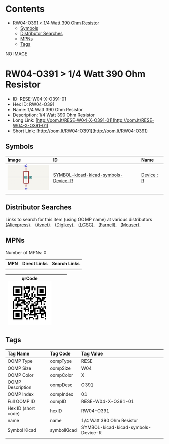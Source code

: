 



Contents
========

* [RW04-O391 > 1/4 Watt 390 Ohm Resistor](#rw04-o391--14-watt-390-ohm-resistor)
	* [Symbols](#symbols)
	* [Distributor Searches](#distributor-searches)
	* [MPNs](#mpns)
	* [Tags](#tags)
  
NO IMAGE  
# RW04-O391 > 1/4 Watt 390 Ohm Resistor

- ID: RESE-W04-X-O391-01
- Hex ID: RW04-O391
- Name: 1/4 Watt 390 Ohm Resistor
- Description: 1/4 Watt 390 Ohm Resistor
- Long Link: [http://oom.lt/RESE-W04-X-O391-01](http://oom.lt/RESE-W04-X-O391-01)
- Short Link: [http://oom.lt/RW04-O391](http://oom.lt/RW04-O391)

## Symbols
  

|Image|ID|Name|
| :--- | :--- | :--- |
|[![](https://raw.githubusercontent.com/oomlout/oomlout_OOMP_eda_V2/main/SYMBOL/kicad/kicad-symbols/Device/R/image_140.png)](https://github.com/oomlout/oomlout_OOMP_eda_V2/tree/main/SYMBOL/kicad/kicad-symbols/Device/R/)|[SYMBOL-kicad-kicad-symbols-Device-R](https://github.com/oomlout/oomlout_OOMP_eda_V2/tree/main/SYMBOL/kicad/kicad-symbols/Device/R/)|[Device : R](https://github.com/oomlout/oomlout_OOMP_eda_V2/tree/main/SYMBOL/kicad/kicad-symbols/Device/R/)|
||||

## Distributor Searches
  
Links to search for this item (using OOMP name) at various distributors  
[(Aliexpress) ](https://www.aliexpress.com/wholesale?SearchText=11171/4+Watt+390+Ohm+Resistor)&nbsp;&nbsp;&nbsp;[(Avnet) ](https://www.avnet.com/shop/us/search/1/4+Watt+390+Ohm+Resistor)&nbsp;&nbsp;&nbsp;[(Digikey) ](https://www.digikey.co.uk/en/products/result?s=1/4+Watt+390+Ohm+Resistor)&nbsp;&nbsp;&nbsp;[(LCSC) ](https://www.lcsc.com/search?q=1/4+Watt+390+Ohm+Resistor)&nbsp;&nbsp;&nbsp;[(Farnell) ](https://uk.farnell.com/search?st=1/4+Watt+390+Ohm+Resistor)&nbsp;&nbsp;&nbsp;[(Mouser) ](https://www.mouser.com/c/?q=1/4+Watt+390+Ohm+Resistor)&nbsp;&nbsp;&nbsp;
## MPNs
  
Number of MPNs: 0  

|MPN|Direct Links|Search Links|
| :--- | :--- | :--- |
||||
  

|qrCode<br>[![](https://raw.githubusercontent.com/oomlout/oomlout_OOMP_parts_V2/main/RESE/W04/X/O391/01/qrCode_140.png)](https://github.com/oomlout/oomlout_OOMP_parts_V2/tree/main/RESE/W04/X/O391/01/qrCode.png)||||
| :---: | :---: | :---: | :---: |

## Tags
  

|Tag Name|Tag Code|Tag Value|
| :--- | :--- | :--- |
|OOMP Type|oompType|RESE|
|OOMP Size|oompSize|W04|
|OOMP Color|oompColor|X|
|OOMP Description|oompDesc|O391|
|OOMP Index|oompIndex|01|
|Full OOMP ID|oompID|RESE-W04-X-O391-01|
|Hex ID (short code)|hexID|RW04-O391|
|name|name|1/4 Watt 390 Ohm Resistor|
|Symbol Kicad|symbolKicad|SYMBOL-kicad-kicad-symbols-Device-R|
||||
